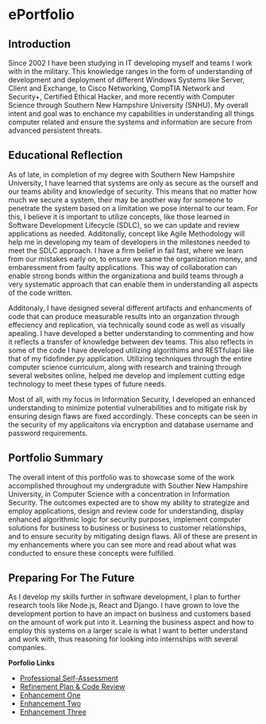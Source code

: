 
# ePortfolio

## Introduction

Since 2002 I have been studying in IT developing myself and teams I work with in the military.  This knowledge ranges in the form of understanding of development and deployment of different Windows Systems like Server, Client and Exchange, to Cisco Networking, CompTIA Network and Security+, Certified Ethical Hacker, and more recently with Computer Science through Southern New Hampshire University (SNHU).  My overall intent and goal was to enchance my capabilities in understanding all things computer related and ensure the systems and information are secure from advanced persistent threats.


## Educational Reflection

As of late, in completion of my degree with Southern New Hampshire University, I have learned that systems are only as secure as the ourself and our teams ability and knowledge of security.  This means that no matter how much we secure a system, their may be another way for someone to penetrate the system based on a limitation we pose internal to our team.  For this, I believe it is important to utilize concepts, like those learned in Software Development Lifecycle (SDLC), so we can update and review applications as needed.  Additonally, concept like Agile Methodology will help me in developing my team of developers in the milestones needed to meet the SDLC approach.  I have a firm belief in fail fast, where we learn from our mistakes early on, to ensure we same the organization money, and embaressment from faulty applications.  This way of collaboration can enable strong bonds within the organizationa and build teams through a very systematic approach that can enable them in understanding all aspects of the code written.

Additonaly, I have designed several different artifacts and enhancments of code that can produce measurable results into an organzation through effeciency and replication, via technically sound code as well as visually apealing.  I have developed a better understanding to commenting and how it reflects a transfer of knowledge between dev teams.  This also reflects in some of the code I have developed utilizing algorithims and RESTfulapi like that of my fidofinder.py application.  Utilizing techniques through the entire computer science curriculum, along with research and training through several websites online, helped me develop and implement cutting edge technology to meet these types of future needs.

Most of all, with my focus in Information Security, I developed an enhanced understanding to minimize potential vulnerabilities and to mitigate risk by ensuring design flaws are fixed accordingly.  These concepts can be seen in the security of my applicaitons via encryption and database username and password requirements.


## Portfolio Summary

The overall intent of this portfolio was to showcase some of the work accomplished throughout my undergradute with Souther New Hampshire University, in Computer Science with a concentration in Information Security.  The outcomes expected are to show my ability to strategize and employ applications, design and review code for understanding, display enhanced algorithmic logic for security purposes, implement computer solutions for business to business or business to customer relationships, and to ensure security by mitigating design flaws.  All of these are present in my enhancements where you can see more and read about what was conducted to ensure these concepts were fulfilled.

## Preparing For The Future

As I develop my skills further in software development, I plan to further research tools like Node.js, React and Django.  I have grown to love the development portion to have an impact on business and customers based on the amount of work put into it.  Learning the business aspect and how to employ this systems on a larger scale is what I want to better understand and work with, thus reasoning for looking into internships with several companies.

**Porfolio Links**<br>
* [Professional Self-Assessment](https://mikeariv.github.io/index.html)<br>
* [Refinement Plan & Code Review](https://mikeariv.github.io/CodeReview.html)<br>
* [Enhancement One](https://mikeariv.github.io/EnhancementOne.html)<br>
* [Enhancement Two](https://mikeariv.github.io/EnhancementTwo.html)<br>
* [Enhancement Three](https://mikeariv.github.io/EnhancementThree.html)
